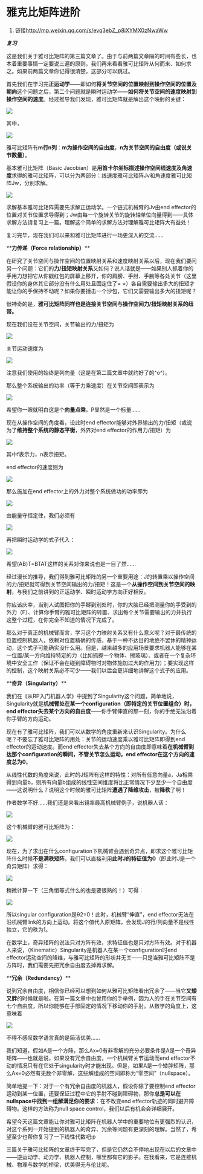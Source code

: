 # 雅克比矩阵进阶
1. 链接<http://mp.weixin.qq.com/s/evq3ebZ_p8iXYMX0zNwaWw>

_**复习**_

这是我们关于雅可比矩阵的第三篇文章了。由于与前两篇文章隔的时间有些长，也本着重要事情一定要说三遍的原则，我们再来看看雅可比矩阵从何而来、如何求之。如果前两篇文章你记得很清楚，这部分可以跳过。

首先我们在学习完**正运动学**——即如何**将关节空间的位置映射到操作空间的位置及朝向**这个问题之后，第二个问题就是瞬时运动学——**如何将关节空间的速度映射到操作空间的速度**。经过推导我们发现，雅可比矩阵就是解出这个映射的关键：

![](http://mmbiz.qpic.cn/mmbiz/wcHeC1NTYsI3YNQ1TmlZElw50RbfwjJwdW7tcbvK3iclQDdM9iamTSGhPOm1hfcY4agyZwAun5nWLGMq1IxVucNQ/640?wx_fmt=jpeg&tp=webp&wxfrom=5&wx_lazy=1) 

其中，

![](http://mmbiz.qpic.cn/mmbiz/wcHeC1NTYsI3YNQ1TmlZElw50RbfwjJwr92DXicgprV2JMlmdvBh8nwzVKibmUibxzVkRbQ5xxqwibrRhX9DWZ6OuQ/640?wx_fmt=jpeg&tp=webp&wxfrom=5&wx_lazy=1) 

雅可比矩阵有**m行n列**：**m为操作空间的自由度**，**n为关节空间的自由度（或说关节数量）**。

基本雅可比矩阵（Basic Jacobian）是**用笛卡尔坐标描述操作空间线速度及角速度**求得的雅可比矩阵，可以分为两部分：线速度雅可比矩阵Jv和角速度雅可比矩阵Jw，分别求解。

![](http://mmbiz.qpic.cn/mmbiz/wcHeC1NTYsLDagwU0A0UQuuaAyRHiavXg9NsFbNwiaiatzkQDQb53WOibbUEeibY5KuOKUv9AkF9KP0nvRQjickv2WHg/640?wx_fmt=jpeg&tp=webp&wxfrom=5&wx_lazy=1) 

求解基本雅可比矩阵需要先求解正运动学。一个链式机械臂的Jv由end effector的位置对关节位置求导得到；Jw由每一个旋转关节的旋转轴单位向量得到——具体求解方法请复习上一篇。理解这个简单的求解方法对理解雅可比矩阵大有益处！

复习完毕，现在我们可以来和雅可比矩阵进行一场更深入的交流……

_**_**力传递（Force relationship）**_**_

在研究了关节空间与操作空间的位置映射关系和速度映射关系以后，现在我们要问另一个问题：它们的**力/扭矩映射关系**又如何？说人话就是——如果别人抓着你的手用力想把它从你戳红包的屏幕上移开，你的肩膀、手肘、手腕等各处关节（这里假设你的身体其它部分没有什么用处且固定住了= =）各自需要输出多大的扭矩才能让你的手保持不动呢？如果你要捶击一个沙包，它们又需要输出多大的扭矩呢？

很神奇的是，**雅可比矩阵同样也是连接关节空间与操作空间力/扭矩映射关系的纽带。**

现在我们设在关节空间，关节输出的力/扭矩为

![](http://mmbiz.qpic.cn/mmbiz/wcHeC1NTYsLEicic8Q6sjEUiaRtpfyAA4ZANfM2FJ8qFSJPgRmkEEsZQcficPnljYBr6NlrGKqCvkvdufibjHWugpkw/640?wx_fmt=jpeg&tp=webp&wxfrom=5&wx_lazy=1)

关节运动速度为

![](http://mmbiz.qpic.cn/mmbiz/wcHeC1NTYsLEicic8Q6sjEUiaRtpfyAA4ZAka35dPeicVrOPBj7p272FEia3DhRfVMlSQtlSNXXAmWMvNKOBTppz3eA/640?wx_fmt=jpeg&tp=webp&wxfrom=5&wx_lazy=1)

注意我们使用的始终是列向量（这是在第二篇文章中就约好了的^o^）。

那么整个系统输出的功率（等于力乘速度）在关节空间即表示为

![](http://mmbiz.qpic.cn/mmbiz/wcHeC1NTYsLEicic8Q6sjEUiaRtpfyAA4ZAX0ju3UA8x2r6Ek0Kg6icRNmmrtAZlXL3IGap1DlAKS5jDXibTF1bic0fA/640?wx_fmt=jpeg&tp=webp&wxfrom=5&wx_lazy=1)

希望你一眼就明白这是个**向量点乘**，P显然是一个标量……

现在从操作空间的角度看，设此时end effector能够对外界输出的力/扭矩（或说为了**维持整个系统的静态平衡**，外界对end effector的作用力/扭矩）为

![](http://mmbiz.qpic.cn/mmbiz/wcHeC1NTYsLEicic8Q6sjEUiaRtpfyAA4ZAO5EJoMerEJ8Iy0Uy2Y62hIPzg7VlLmlqtKb9NHMu2Dr0oGs1ibwCqMQ/640?wx_fmt=jpeg&tp=webp&wxfrom=5&wx_lazy=1)

其中f表示力，n表示扭矩。

end effector的速度则为

![](http://mmbiz.qpic.cn/mmbiz/wcHeC1NTYsLEicic8Q6sjEUiaRtpfyAA4ZAqvIKowqjSYoS3yP9QRslBt3B4vIz0tgY5yqcbH4VsbemXqcibqFnTgg/640?wx_fmt=jpeg&tp=webp&wxfrom=5&wx_lazy=1) 

那么施加在end effector上的外力对整个系统做功的功率即为 

![](http://mmbiz.qpic.cn/mmbiz/wcHeC1NTYsLEicic8Q6sjEUiaRtpfyAA4ZAI9l803FGiaTKvaRGG4N9qyC04NTB02K18ckIWZVMqK3OLdxQwtUxr1A/640?wx_fmt=jpeg&tp=webp&wxfrom=5&wx_lazy=1) 

由能量守恒定律，我们必须有 

![](http://mmbiz.qpic.cn/mmbiz/wcHeC1NTYsLEicic8Q6sjEUiaRtpfyAA4ZA1dvQiaeIubPSk6A7yvXdruS8VticXXM2m1P0NrMxpwmhicHichZI9n333Q/640?wx_fmt=jpeg&tp=webp&wxfrom=5&wx_lazy=1) 

再把瞬时运动学的式子代入： 

![](http://mmbiz.qpic.cn/mmbiz/wcHeC1NTYsLEicic8Q6sjEUiaRtpfyAA4ZARWnAtwibZXXsYoDPlZibYP6papkPaSwHXB59iaWJMKLnoRJetnIbaiaxhg/640?wx_fmt=jpeg&tp=webp&wxfrom=5&wx_lazy=1) 

希望(AB)T=BTAT这样的关系对你来说也是一目了然……

经过漫长的推导，我们得到雅可比矩阵的另一个重要用途：J的转置乘以操作空间的力/扭矩就可得到关节空间输出的力/扭矩！这是一个**从操作空间到关节空间的映射**，与我们之前讲到的正运动学、瞬时运动学方向正好相反。

你应该庆幸，当别人试图把你的手掰到别处时，你的大脑已经把测量你的手受到的外力（F）、计算你手臂的雅可比矩阵的转置、求出每个关节需要输出的力并执行这整个过程，在你完全不知道的情况下完成了。 

那么对于真正的机械臂而言，学习这个力映射关系又有什么意义呢？对于最传统的位置控制机器人，依赖对位置精确的传感，基于一种不达目的地绝不罢休的精神运动，这个式子可能确实没什么用。但是，越来越多的应用场景要求机器人能够在某一位置/某一方向维持特定的力（比如抓握一个物体、擦玻璃）、或者在一个复杂环境中安全工作（保证不会在碰到障碍物时对物体施加过大的作用力）；要实现这样的控制，这个映射关系必不可少——我们以后会更详细地讲解这个式子的应用。

_**_**奇异（Singularity）**_**_ 

我们在《从RP入门机器人学》中提到了Singularity这个问题，简单地说，Singularity就是**机械臂处在某一个configuration（即特定的关节位置组合）时，end effector失去某个方向的自由度**——你手臂伸直的那一刻，你的手绝无法沿着你手臂的方向运动。

现在有了雅可比矩阵，我们可以从数学的角度重新来认识Singularity。为什么呢？不要忘了雅可比矩阵的用处：关节的运动速度乘以雅可比矩阵即得到end effector的运动速度。而end effector失去某个方向的自由度即意味着**在机械臂到达那个configuration的瞬间，不管关节怎么运动，end effector在这个方向的速度总为0**。

从线性代数的角度来说，此时的J矩阵有这样的特性：对所有任意向量a，Ja相乘得到向量b，则所有向量b组成的线性空间维度将比正常情况下少至少一个自由度——这说明什么？说明这个时候的雅可比矩阵**遭遇了降维攻击**，被**降秩**了啊！

作者数学不好……我们还是来看出镜率最高机械臂例子，说机器人话：

![](http://mmbiz.qpic.cn/mmbiz/wcHeC1NTYsKRBAuZA1GicymNGvyxUyPzHoGRJzsouqOJiajlkhib940HquyajbdJGianuFGHtYibvovicmviacSuIQc6Q/640?wx_fmt=jpeg&tp=webp&wxfrom=5&wx_lazy=1) 

这个机械臂的雅可比矩阵为：

![](http://mmbiz.qpic.cn/mmbiz/wcHeC1NTYsI3YNQ1TmlZElw50RbfwjJwczy7lOHcMOGLzpicUEicI12tTjWuic8boDoAqOPuNkxkaPEV69jhh8gjQ/640?wx_fmt=jpeg&tp=webp&wxfrom=5&wx_lazy=1)

现在，为了求出在什么configuration下机械臂会遇到奇异点，即求这个雅可比矩阵什么时候**不是满秩矩阵**，我们可以直接利用**此时J的特征值为0**（即此时J是一个奇异矩阵）求得：

![](http://mmbiz.qpic.cn/mmbiz/wcHeC1NTYsLeJmst5MT4oiabKXcabvjNabHnAqicruWGoYLhcNLlOrd5GOtiaBsXtOzpCxytsju7qeDfEJhDNkib8w/640?wx_fmt=jpeg&tp=webp&wxfrom=5&wx_lazy=1) 

稍微计算一下（三角恒等式什么的也是要很熟的！）可得：

![](http://mmbiz.qpic.cn/mmbiz/wcHeC1NTYsLeJmst5MT4oiabKXcabvjNaHSWP7VibanpFMyfaEKN03jCfibmwJeibkX6bhju8MUI7b3qdVCOcTyfpw/640?wx_fmt=jpeg&tp=webp&wxfrom=5&wx_lazy=1) 

所以singular configuration是θ2=0！此时，机械臂“伸直”，end effector无法在沿机械臂link的方向上运动。将这个值代入原矩阵，会发现J的行/列向量不是线性独立，它的秩为1。

在数学上，奇异矩阵的说法只对方阵有效，求特征值也是只对方阵有效。对于机器人来说，（Kinematic）Singularity是机器人在某一个configuration时end effector运动空间的降维，与雅可比矩阵的形状并无关——只是当雅可比矩阵不是方阵时，我们需要先把冗余自由度去掉再求解。 

_**_**冗余（Redundancy）**_**_

说到冗余自由度，相信你已经可以想到如何从雅可比矩阵看出冗余了——当它**又矮又胖**的时候就是啦。在第一篇文章中也曾用你的手举例，因为人的手在关节空间有七个自由度，所以你能够在手部固定的情况下移动你的手肘。从数学的角度上，这意味着

![](http://mmbiz.qpic.cn/mmbiz/wcHeC1NTYsLeJmst5MT4oiabKXcabvjNaWMdtfNUFx4cbBblSicK3iasjpRkPUUC5SwzKeBsfrDWSACqrrmaYGGEQ/640?wx_fmt=jpeg&tp=webp&wxfrom=5&wx_lazy=1) 

不得不感叹数学语言真的是简洁优美…… 

我们知道，假如A是一个方阵，那么Ax=0有非零解的充分必要条件是A是一个奇异矩阵——也就是说，如果没有冗余自由度，一个机械臂关节运动而end effector不动的情况只有在它处于singularity时才能出现。但是，如果A是一个矮胖矩阵，那么Ax=0必然有无数个非零解，这些解组成的空间即称为“零空间”（nullspace）。

简单地提一下：对于一个有冗余自由度的机器人，假设你除了要控制end effector运动到某一位置，还要保证过程中它的手肘不碰到障碍物，那你**总是可以在nullspace中找到一组解满足你的要求**：在不改变end effector轨迹的同时避开障碍物。这样的方法称为null space control，我们以后有机会会详细展开。

希望今天这篇文章能让你对雅可比矩阵在机器人学中的重要地位有更强烈的认识，对这个系列一开始提到的机器人的奇异、冗余等问题有更深刻的理解。当然了，希望至少也帮你复习了一下线性代数吧:p

三篇关于雅可比矩阵的文章终于写完了，但是它仍然会不停地出现在以后的文章中——逆运动学、动力学、机器人控制，哪里都有它的影子。在我看来，它是连接机械、物理与数学的桥梁，优美得无与伦比呢。
